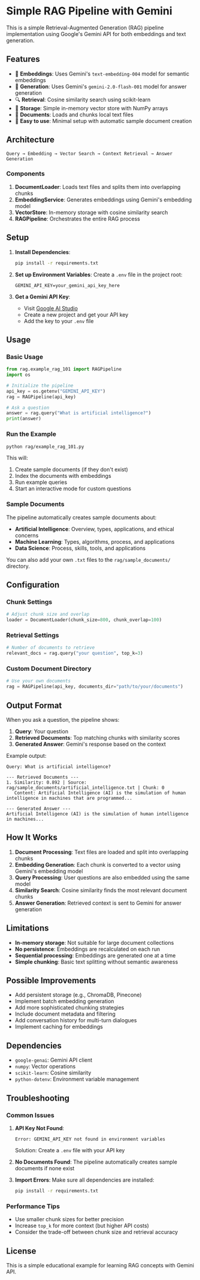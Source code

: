 # Simple RAG Pipeline with Gemini

This is a simple Retrieval-Augmented Generation (RAG) pipeline implementation using Google's Gemini API for both embeddings and text generation.

## Features

- 🧠 **Embeddings**: Uses Gemini's `text-embedding-004` model for semantic embeddings
- 🎯 **Generation**: Uses Gemini's `gemini-2.0-flash-001` model for answer generation
- 🔍 **Retrieval**: Cosine similarity search using scikit-learn
- 💾 **Storage**: Simple in-memory vector store with NumPy arrays
- 📄 **Documents**: Loads and chunks local text files
- 🚀 **Easy to use**: Minimal setup with automatic sample document creation

## Architecture

```
Query → Embedding → Vector Search → Context Retrieval → Answer Generation
```

### Components

1. **DocumentLoader**: Loads text files and splits them into overlapping chunks
2. **EmbeddingService**: Generates embeddings using Gemini's embedding model
3. **VectorStore**: In-memory storage with cosine similarity search
4. **RAGPipeline**: Orchestrates the entire RAG process

## Setup

1. **Install Dependencies**:
   ```bash
   pip install -r requirements.txt
   ```

2. **Set up Environment Variables**:
   Create a `.env` file in the project root:
   ```
   GEMINI_API_KEY=your_gemini_api_key_here
   ```

3. **Get a Gemini API Key**:
   - Visit [Google AI Studio](https://aistudio.google.com/)
   - Create a new project and get your API key
   - Add the key to your `.env` file

## Usage

### Basic Usage

```python
from rag.example_rag_101 import RAGPipeline
import os

# Initialize the pipeline
api_key = os.getenv("GEMINI_API_KEY")
rag = RAGPipeline(api_key)

# Ask a question
answer = rag.query("What is artificial intelligence?")
print(answer)
```

### Run the Example

```bash
python rag/example_rag_101.py
```

This will:
1. Create sample documents (if they don't exist)
2. Index the documents with embeddings
3. Run example queries
4. Start an interactive mode for custom questions

### Sample Documents

The pipeline automatically creates sample documents about:
- **Artificial Intelligence**: Overview, types, applications, and ethical concerns
- **Machine Learning**: Types, algorithms, process, and applications
- **Data Science**: Process, skills, tools, and applications

You can also add your own `.txt` files to the `rag/sample_documents/` directory.

## Configuration

### Chunk Settings

```python
# Adjust chunk size and overlap
loader = DocumentLoader(chunk_size=800, chunk_overlap=100)
```

### Retrieval Settings

```python
# Number of documents to retrieve
relevant_docs = rag.query("your question", top_k=3)
```

### Custom Document Directory

```python
# Use your own documents
rag = RAGPipeline(api_key, documents_dir="path/to/your/documents")
```

## Output Format

When you ask a question, the pipeline shows:

1. **Query**: Your question
2. **Retrieved Documents**: Top matching chunks with similarity scores
3. **Generated Answer**: Gemini's response based on the context

Example output:
```
Query: What is artificial intelligence?

--- Retrieved Documents ---
1. Similarity: 0.892 | Source: rag/sample_documents/artificial_intelligence.txt | Chunk: 0
   Content: Artificial Intelligence (AI) is the simulation of human intelligence in machines that are programmed...

--- Generated Answer ---
Artificial Intelligence (AI) is the simulation of human intelligence in machines...
```

## How It Works

1. **Document Processing**: Text files are loaded and split into overlapping chunks
2. **Embedding Generation**: Each chunk is converted to a vector using Gemini's embedding model
3. **Query Processing**: User questions are also embedded using the same model
4. **Similarity Search**: Cosine similarity finds the most relevant document chunks
5. **Answer Generation**: Retrieved context is sent to Gemini for answer generation

## Limitations

- **In-memory storage**: Not suitable for large document collections
- **No persistence**: Embeddings are recalculated on each run
- **Sequential processing**: Embeddings are generated one at a time
- **Simple chunking**: Basic text splitting without semantic awareness

## Possible Improvements

- Add persistent storage (e.g., ChromaDB, Pinecone)
- Implement batch embedding generation
- Add more sophisticated chunking strategies
- Include document metadata and filtering
- Add conversation history for multi-turn dialogues
- Implement caching for embeddings

## Dependencies

- `google-genai`: Gemini API client
- `numpy`: Vector operations
- `scikit-learn`: Cosine similarity
- `python-dotenv`: Environment variable management

## Troubleshooting

### Common Issues

1. **API Key Not Found**:
   ```
   Error: GEMINI_API_KEY not found in environment variables
   ```
   Solution: Create a `.env` file with your API key

2. **No Documents Found**:
   The pipeline automatically creates sample documents if none exist

3. **Import Errors**:
   Make sure all dependencies are installed:
   ```bash
   pip install -r requirements.txt
   ```

### Performance Tips

- Use smaller chunk sizes for better precision
- Increase `top_k` for more context (but higher API costs)
- Consider the trade-off between chunk size and retrieval accuracy

## License

This is a simple educational example for learning RAG concepts with Gemini API. 